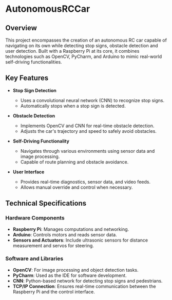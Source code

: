 # AutonomousRCCar

## Overview
This project encompasses the creation of an autonomous RC car capable of navigating on its own while detecting stop signs, obstacle detection and user detection. Built with a Raspberry Pi at its core, it combines technologies such as OpenCV, PyCharm, and Arduino to mimic real-world self-driving functionalities.

## Key Features

- **Stop Sign Detection**
  - Uses a convolutional neural network (CNN) to recognize stop signs.
  - Automatically stops when a stop sign is detected.

- **Obstacle Detection**
  - Implements OpenCV and CNN for real-time obstacle detection.
  - Adjusts the car's trajectory and speed to safely avoid obstacles.

- **Self-Driving Functionality**
  - Navigates through various environments using sensor data and image processing.
  - Capable of route planning and obstacle avoidance.

- **User Interface**
  - Provides real-time diagnostics, sensor data, and video feeds.
  - Allows manual override and control when necessary.

## Technical Specifications

### Hardware Components
- **Raspberry Pi**: Manages computations and networking.
- **Arduino**: Controls motors and reads sensor data.
- **Sensors and Actuators**: Include ultrasonic sensors for distance measurement and servos for steering.

### Software and Libraries
- **OpenCV**: For image processing and object detection tasks.
- **PyCharm**: Used as the IDE for software development.
- **CNN**: Python-based network for detecting stop signs and pedestrians.
- **TCP/IP Connection**: Ensures real-time communication between the Raspberry Pi and the control interface.
